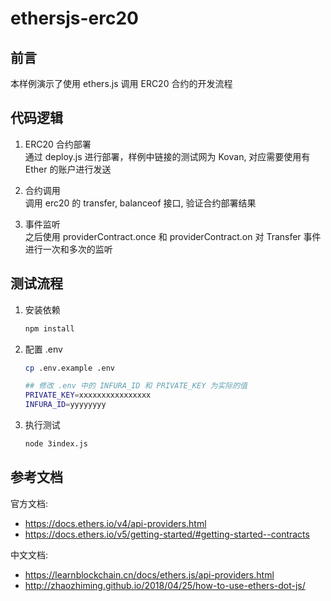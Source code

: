 # ethersjs-erc20

## 前言

本样例演示了使用 ethers.js 调用 ERC20 合约的开发流程

## 代码逻辑

1. ERC20 合约部署  
   通过 deploy.js 进行部署，样例中链接的测试网为 Kovan, 对应需要使用有 Ether 的账户进行发送

2. 合约调用  
   调用 erc20 的 transfer, balanceof 接口, 验证合约部署结果

3. 事件监听  
   之后使用 providerContract.once 和 providerContract.on 对 Transfer 事件进行一次和多次的监听

## 测试流程

1. 安装依赖

   ```sh
   npm install
   ```

2. 配置 .env

   ```sh
   cp .env.example .env

   ## 修改 .env 中的 INFURA_ID 和 PRIVATE_KEY 为实际的值
   PRIVATE_KEY=xxxxxxxxxxxxxxxx
   INFURA_ID=yyyyyyyy
   ```

3. 执行测试

   ```sh
   node 3index.js
   ```

## 参考文档

官方文档:

- <https://docs.ethers.io/v4/api-providers.html>
- <https://docs.ethers.io/v5/getting-started/#getting-started--contracts>

中文文档:

- <https://learnblockchain.cn/docs/ethers.js/api-providers.html>
- <http://zhaozhiming.github.io/2018/04/25/how-to-use-ethers-dot-js/>
